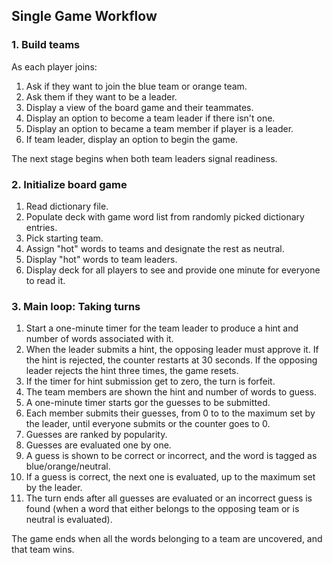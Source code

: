## Single Game Workflow

### 1. Build teams

As each player joins:
1. Ask if they want to join the blue team or orange team.
2. Ask them if they want to be a leader.
3. Display a view of the board game and their teammates.
4. Display an option to become a team leader if there isn't one.
5. Display an option to became a team member if player is a leader.
5. If team leader, display an option to begin the game.

The next stage begins when both team leaders signal readiness.

### 2. Initialize board game

1. Read dictionary file.
2. Populate deck with game word list from randomly picked dictionary entries.
3. Pick starting team.
4. Assign "hot" words to teams and designate the rest as neutral.
5. Display "hot" words to team leaders.
6. Display deck for all players to see and provide one minute for everyone to read it.

### 3. Main loop: Taking turns
1. Start a one-minute timer for the team leader to produce a hint and number of words associated with it.
2. When the leader submits a hint, the opposing leader must approve it. If the hint is rejected, the counter restarts at 30 seconds. If the opposing leader rejects the hint three times, the game resets.
3. If the timer for hint submission get to zero, the turn is forfeit.
4. The team members are shown the hint and number of words to guess.
5. A one-minute timer starts gor the guesses to be submitted.
6. Each member submits their guesses, from 0 to to the maximum set by the leader, until everyone submits or the counter goes to 0.
7. Guesses are ranked by popularity.
8. Guesses are evaluated one by one.
9. A guess is shown to be correct or incorrect, and the word is tagged as blue/orange/neutral. 
10. If a guess is correct, the next one is evaluated, up to the maximum set by the leader.
12. The turn ends after all guesses are evaluated or an incorrect guess is found (when a word that either belongs to the opposing team or is neutral is evaluated).

The game ends when all the words belonging to a team are uncovered, and that team wins.

